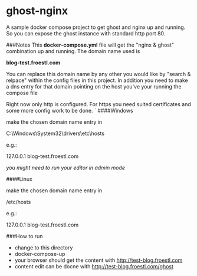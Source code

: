 # ghost-nginx
A sample docker compose project to get ghost and nginx up and running. So you can expose the ghost instance with standard http port 80.

###Notes
This **docker-compose.yml** file will get the "nginx & ghost" combination up and running.
The domain name used is

**blog-test.froestl.com**

You can replace this domain name by any other you would like by "search & relpace" within the config files in this project.
In addition you need to make a dns entry for that domain pointing on the host you've your running the compose file

Right now only http is configured. For https you need suited certificates and some more config work to be done.
`
####Windows

make the chosen domain name entry in

C:\Windows\System32\drivers\etc\hosts

e.g.:

127.0.0.1 blog-test.froestl.com

_you might need to run your editor in admin mode_

####Linux

make the chosen domain name entry in

/etc/hosts

e.g.:

127.0.0.1 blog-test.froestl.com

###How to run
- change to this directory
- docker-compose-up
- your browser should get the content with http://test-blog.froestl.com
- content edit can be docne with http://test-blog.froestl.com/ghost



